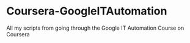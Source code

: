 # Coursera-GoogleITAutomation
All my scripts from going through the Google IT Automation Course on Coursera
